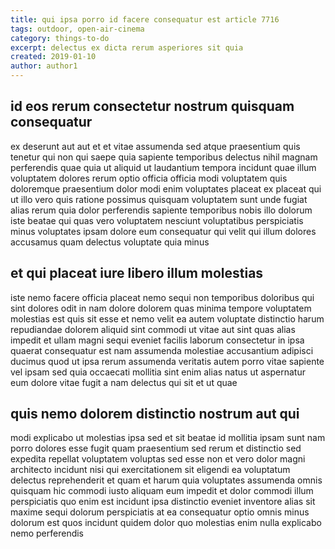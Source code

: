 ```yaml
---
title: qui ipsa porro id facere consequatur est article 7716
tags: outdoor, open-air-cinema
category: things-to-do
excerpt: delectus ex dicta rerum asperiores sit quia
created: 2019-01-10
author: author1
---
```


## id eos rerum consectetur nostrum quisquam consequatur

ex deserunt aut aut et et vitae assumenda sed atque praesentium quis tenetur qui non qui saepe quia sapiente temporibus delectus nihil magnam perferendis quae quia ut aliquid ut laudantium tempora incidunt quae illum voluptatem dolores rerum optio officia officia modi voluptatem quis doloremque praesentium dolor modi enim voluptates placeat ex placeat qui ut illo vero quis ratione possimus quisquam voluptatem sunt unde fugiat alias rerum quia dolor perferendis sapiente temporibus nobis illo dolorum iste beatae qui quas vero voluptatem nesciunt voluptatibus perspiciatis minus voluptates ipsam dolore eum consequatur qui velit qui illum dolores accusamus quam delectus voluptate quia minus

## et qui placeat iure libero illum molestias

iste nemo facere officia placeat nemo sequi non temporibus doloribus qui sint dolores odit in nam dolore dolorem quas minima tempore voluptatem molestias est quis sit esse et nemo velit ea autem voluptate distinctio harum repudiandae dolorem aliquid sint commodi ut vitae aut sint quas alias impedit et ullam magni sequi eveniet facilis laborum consectetur in ipsa quaerat consequatur est nam assumenda molestiae accusantium adipisci ducimus quod ut ipsa rerum assumenda veritatis autem porro vitae sapiente vel ipsam sed quia occaecati mollitia sint enim alias natus ut aspernatur eum dolore vitae fugit a nam delectus qui sit et ut quae

## quis nemo dolorem distinctio nostrum aut qui

modi explicabo ut molestias ipsa sed et sit beatae id mollitia ipsam sunt nam porro dolores esse fugit quam praesentium sed rerum et distinctio sed expedita repellat voluptatem voluptas sed esse non et vero dolor magni architecto incidunt nisi qui exercitationem sit eligendi ea voluptatum delectus reprehenderit et quam et harum quia voluptates assumenda omnis quisquam hic commodi iusto aliquam eum impedit et dolor commodi illum perspiciatis quo enim est incidunt ipsa distinctio eveniet inventore alias sit maxime sequi dolorum perspiciatis at ea consequatur optio omnis minus dolorum est quos incidunt quidem dolor quo molestias enim nulla explicabo nemo perferendis
